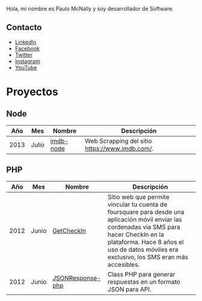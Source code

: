 Hola, mi nombre es Paulo McNally y soy desarrollador de Software.

## Contacto

- [LinkedIn](https://www.linkedin.com/in/paulomcnally/)
- [Facebook](https://www.facebook.com/paulomcnally)
- [Twitter](https://twitter.com/paulomcnally)
- [Instagram](https://www.instagram.com/paulomcnally/)
- [YouTube](https://www.youtube.com/c/pauloantoniomcnallyzambrana)

# Proyectos

## Node

| Año  | Mes   | Nombre                                                 | Descripción | 
| ---- | ----- | --------------------------------------------------- | ----------- |
| 2013 | Julio | [imdb-node](https://www.npmjs.com/package/imdb-node) | Web Scrapping del sitio https://www.imdb.com/. |

## PHP
| Año  | Mes   | Nombre                                                               | Descripción | 
| ---- | ----- | -------------------------------------------------------------------- | ----------- |
| 2012 | Junio | [GetCheckIn](https://github.com/paulomcnally/GetCheckIn) | Sitio web que permite vincular tu cuenta de foursquare para desde una aplicación móvil enviar las cordenadas via SMS para hacer CheckIn en la plataforma. Hace 8 años el uso de datos móviles era exclusivo, los SMS eran más accesibles. |
| 2012 | Junio | [JSONResponse-php](https://github.com/paulomcnally/JSONResponse-php) | Class PHP para generar respuestas en un formato JSON para API. |

